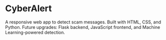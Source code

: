 # CyberAlert
 A responsive web app to detect scam messages. Built with HTML, CSS, and Python. Future upgrades: Flask backend, JavaScript frontend, and Machine Learning-powered detection.
